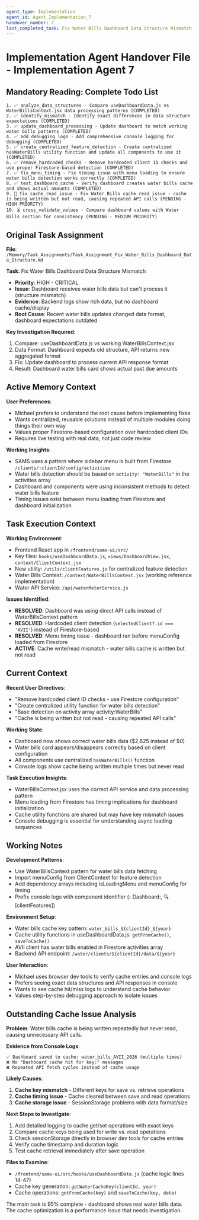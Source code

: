```yaml
---
agent_type: Implementation
agent_id: Agent_Implementation_7
handover_number: 7
last_completed_task: Fix Water Bills Dashboard Data Structure Mismatch
---
```


# Implementation Agent Handover File - Implementation Agent 7

## Mandatory Reading: Complete Todo List

```
1. ✅ analyze_data_structures - Compare useDashboardData.js vs WaterBillsContext.jsx data processing patterns (COMPLETED)
2. ✅ identify_mismatch - Identify exact differences in data structure expectations (COMPLETED)
3. ✅ update_dashboard_processing - Update dashboard to match working water bills patterns (COMPLETED)
4. ✅ add_debugging_logs - Add comprehensive console logging for debugging (COMPLETED)
5. ✅ create_centralized_feature_detection - Create centralized hasWaterBills utility function and update all components to use it (COMPLETED)
6. ✅ remove_hardcoded_checks - Remove hardcoded client ID checks and use proper Firestore-based detection (COMPLETED)
7. ✅ fix_menu_timing - Fix timing issue with menu loading to ensure water bills detection works correctly (COMPLETED)
8. ✅ test_dashboard_cache - Verify dashboard creates water bills cache and shows actual amounts (COMPLETED)
9. 🔧 fix_cache_read_issue - Fix Water Bills cache read issue - cache is being written but not read, causing repeated API calls (PENDING - HIGH PRIORITY)
10. ⏳ cross_validate_values - Compare dashboard values with Water Bills section for consistency (PENDING - MEDIUM PRIORITY)
```

## Original Task Assignment

**File**: `/Memory/Task_Assignments/Task_Assignment_Fix_Water_Bills_Dashboard_Data_Structure.md`

**Task**: Fix Water Bills Dashboard Data Structure Mismatch
- **Priority**: HIGH - CRITICAL  
- **Issue**: Dashboard receives water bills data but can't process it (structure mismatch)
- **Evidence**: Backend logs show rich data, but no dashboard cache/display
- **Root Cause**: Recent water bills updates changed data format, dashboard expectations outdated

**Key Investigation Required**:
1. Compare: useDashboardData.js vs working WaterBillsContext.jsx
2. Data Format: Dashboard expects old structure, API returns new aggregated format
3. Fix: Update dashboard to process current API response format
4. Result: Dashboard water bills card shows actual past due amounts

## Active Memory Context

**User Preferences**: 
- Michael prefers to understand the root cause before implementing fixes
- Wants centralized, reusable solutions instead of multiple modules doing things their own way
- Values proper Firestore-based configuration over hardcoded client IDs
- Requires live testing with real data, not just code review

**Working Insights**: 
- SAMS uses a pattern where sidebar menu is built from Firestore `/clients/:clientId/config/activities` 
- Water bills detection should be based on `activity: "WaterBills"` in the activities array
- Dashboard and components were using inconsistent methods to detect water bills feature
- Timing issues exist between menu loading from Firestore and dashboard initialization

## Task Execution Context

**Working Environment**: 
- Frontend React app in `/frontend/sams-ui/src/`
- Key files: `hooks/useDashboardData.js`, `views/DashboardView.jsx`, `context/ClientContext.jsx`
- New utility: `/utils/clientFeatures.js` for centralized feature detection
- Water Bills Context: `/context/WaterBillsContext.jsx` (working reference implementation)
- Water API Service: `/api/waterMeterService.js`

**Issues Identified**:
- **RESOLVED**: Dashboard was using direct API calls instead of WaterBillsContext pattern
- **RESOLVED**: Hardcoded client detection (`selectedClient?.id === 'AVII'`) instead of Firestore-based
- **RESOLVED**: Menu timing issue - dashboard ran before menuConfig loaded from Firestore
- **ACTIVE**: Cache write/read mismatch - water bills cache is written but not read

## Current Context

**Recent User Directives**:
- "Remove hardcoded client ID checks - use Firestore configuration"
- "Create centralized utility function for water bills detection"
- "Base detection on activity array activity:WaterBills"
- "Cache is being written but not read - causing repeated API calls"

**Working State**:
- Dashboard now shows correct water bills data ($2,625 instead of $0)
- Water bills card appears/disappears correctly based on client configuration
- All components use centralized `hasWaterBills()` function
- Console logs show cache being written multiple times but never read

**Task Execution Insights**:
- WaterBillsContext.jsx uses the correct API service and data processing pattern
- Menu loading from Firestore has timing implications for dashboard initialization
- Cache utility functions are shared but may have key mismatch issues
- Console debugging is essential for understanding async loading sequences

## Working Notes

**Development Patterns**:
- Use WaterBillsContext pattern for water bills data fetching
- Import menuConfig from ClientContext for feature detection
- Add dependency arrays including isLoadingMenu and menuConfig for timing
- Prefix console logs with component identifier (💧 Dashboard:, 🔍 [clientFeatures])

**Environment Setup**:
- Water bills cache key pattern: `water_bills_${clientId}_${year}`
- Cache utility functions in useDashboardData.js: `getFromCache()`, `saveToCache()`
- AVII client has water bills enabled in Firestore activities array
- Backend API endpoint: `/water/clients/${clientId}/data/${year}`

**User Interaction**:
- Michael uses browser dev tools to verify cache entries and console logs
- Prefers seeing exact data structures and API responses in console
- Wants to see cache hit/miss logs to understand cache behavior
- Values step-by-step debugging approach to isolate issues

## Outstanding Cache Issue Analysis

**Problem**: Water bills cache is being written repeatedly but never read, causing unnecessary API calls.

**Evidence from Console Logs**:
```
✅ Dashboard saved to cache: water_bills_AVII_2026 (multiple times)
❌ No "Dashboard cache hit for key:" messages
❌ Repeated API fetch cycles instead of cache usage
```

**Likely Causes**:
1. **Cache key mismatch** - Different keys for save vs. retrieve operations
2. **Cache timing issue** - Cache cleared between save and read operations  
3. **Cache storage issue** - SessionStorage problems with data format/size

**Next Steps to Investigate**:
1. Add detailed logging to cache get/set operations with exact keys
2. Compare cache keys being used for write vs. read operations
3. Check sessionStorage directly in browser dev tools for cache entries
4. Verify cache timestamp and duration logic
5. Test cache retrieval immediately after save operation

**Files to Examine**:
- `/frontend/sams-ui/src/hooks/useDashboardData.js` (cache logic lines 14-47)
- Cache key generation: `getWaterCacheKey(clientId, year)` 
- Cache operations: `getFromCache(key)` and `saveToCache(key, data)`

The main task is 95% complete - dashboard shows real water bills data. The cache optimization is a performance issue that needs investigation.